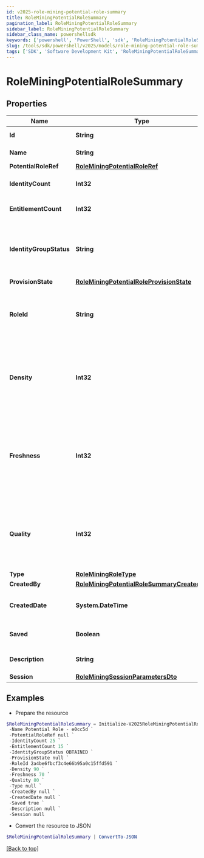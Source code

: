 ```yaml
---
id: v2025-role-mining-potential-role-summary
title: RoleMiningPotentialRoleSummary
pagination_label: RoleMiningPotentialRoleSummary
sidebar_label: RoleMiningPotentialRoleSummary
sidebar_class_name: powershellsdk
keywords: ['powershell', 'PowerShell', 'sdk', 'RoleMiningPotentialRoleSummary', 'V2025RoleMiningPotentialRoleSummary'] 
slug: /tools/sdk/powershell/v2025/models/role-mining-potential-role-summary
tags: ['SDK', 'Software Development Kit', 'RoleMiningPotentialRoleSummary', 'V2025RoleMiningPotentialRoleSummary']
---
```



# RoleMiningPotentialRoleSummary

## Properties

Name | Type | Description | Notes
------------ | ------------- | ------------- | -------------
**Id** | **String** | Id of the potential role | [optional] 
**Name** | **String** | Name of the potential role | [optional] 
**PotentialRoleRef** | [**RoleMiningPotentialRoleRef**](role-mining-potential-role-ref) |  | [optional] 
**IdentityCount** | **Int32** | The number of identities in a potential role. | [optional] 
**EntitlementCount** | **Int32** | The number of entitlements in a potential role. | [optional] 
**IdentityGroupStatus** | **String** | The status for this identity group which can be ""REQUESTED"" or ""OBTAINED"" | [optional] 
**ProvisionState** | [**RoleMiningPotentialRoleProvisionState**](role-mining-potential-role-provision-state) |  | [optional] 
**RoleId** | **String** | ID of the provisioned role in IIQ or IDN.  Null if this potential role has not been provisioned. | [optional] 
**Density** | **Int32** | The density metric (0-100) of this potential role. Higher density values indicate higher similarity amongst the identities. | [optional] 
**Freshness** | **Int32** | The freshness metric (0-100) of this potential role. Higher freshness values indicate this potential role is more distinctive compared to existing roles. | [optional] 
**Quality** | **Int32** | The quality metric (0-100) of this potential role. Higher quality values indicate this potential role has high density and freshness. | [optional] 
**Type** | [**RoleMiningRoleType**](role-mining-role-type) |  | [optional] 
**CreatedBy** | [**RoleMiningPotentialRoleSummaryCreatedBy**](role-mining-potential-role-summary-created-by) |  | [optional] 
**CreatedDate** | **System.DateTime** | The date-time when this potential role was created. | [optional] 
**Saved** | **Boolean** | The potential role's saved status | [optional] [default to $false]
**Description** | **String** | Description of the potential role | [optional] 
**Session** | [**RoleMiningSessionParametersDto**](role-mining-session-parameters-dto) |  | [optional] 

## Examples

- Prepare the resource
```powershell
$RoleMiningPotentialRoleSummary = Initialize-V2025RoleMiningPotentialRoleSummary  -Id e0cc5d7d-bf7f-4f81-b2af-8885b09d9923 `
 -Name Potential Role - e0cc5d `
 -PotentialRoleRef null `
 -IdentityCount 25 `
 -EntitlementCount 15 `
 -IdentityGroupStatus OBTAINED `
 -ProvisionState null `
 -RoleId 2a4be6fbcf3c4e66b95a0c15ffd591 `
 -Density 90 `
 -Freshness 70 `
 -Quality 80 `
 -Type null `
 -CreatedBy null `
 -CreatedDate null `
 -Saved true `
 -Description null `
 -Session null
```

- Convert the resource to JSON
```powershell
$RoleMiningPotentialRoleSummary | ConvertTo-JSON
```


[[Back to top]](#) 

